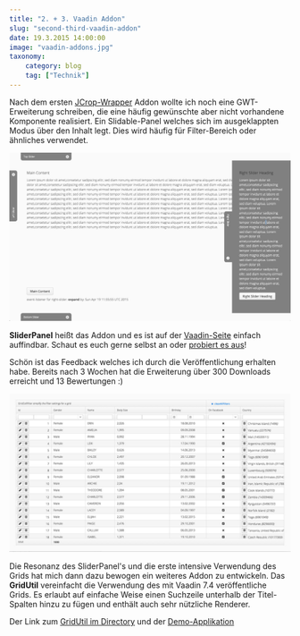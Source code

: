 ```yaml
---
title: "2. + 3. Vaadin Addon"
slug: "second-third-vaadin-addon"
date: 19.3.2015 14:00:00
image: "vaadin-addons.jpg"
taxonomy:
    category: blog
    tag: ["Technik"]
---
```


Nach dem ersten [JCrop-Wrapper](/first-vaadin-addon/) Addon wollte ich noch eine GWT-Erweiterung schreiben, die eine häufig gewünschte aber nicht vorhandene Komponente realisiert. Ein Slidable-Panel welches sich im ausgeklappten Modus über den Inhalt legt. Dies wird häufig für Filter-Bereich oder ähnliches verwendet.  

![slider-panel-screenshot](slider-panel-1.jpg)

**SliderPanel** heißt das Addon und es ist auf der [Vaadin-Seite](https://vaadin.com/directory#!addon/sliderpanel) einfach auffindbar. Schaut es euch gerne selbst an oder [probiert es aus](http://non-rocket-science.jelastic.servint.net/vaadin-sliderpanel/)!

Schön ist das Feedback welches ich durch die Veröffentlichung erhalten habe. Bereits nach 3 Wochen hat die Erweiterung über 300 Downloads erreicht und 13 Bewertungen :)


![grid-util](screenshot.jpg)

Die Resonanz des SliderPanel's und die erste intensive Verwendung des Grids hat mich dann dazu bewogen ein weiteres Addon zu entwickeln. Das **GridUtil** vereinfacht die Verwendung des mit Vaadin 7.4 veröffentliche Grids. Es erlaubt auf einfache Weise einen Suchzeile unterhalb der Titel-Spalten hinzu zu fügen und enthält auch sehr nützliche Renderer.

Der Link zum [GridUtil im Directory](https://vaadin.com/directory#!addon/gridutil) und der [Demo-Applikation](http://non-rocket-science.jelastic.servint.net/vaadin-grid-util/)

